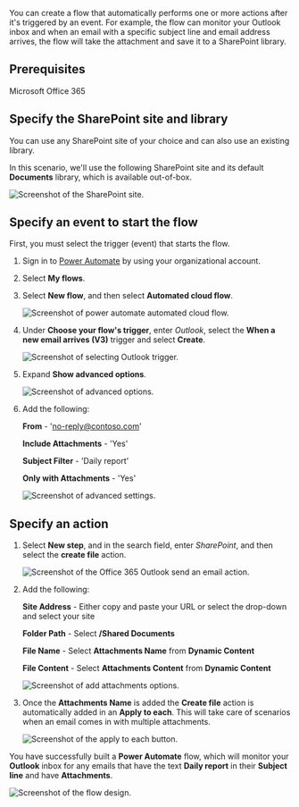 You can create a flow that automatically performs one or more actions after it's triggered by an event. For example, the flow can monitor your Outlook inbox and when an email with a specific subject line and email address arrives, the flow will take the attachment and save it to a SharePoint library.

## Prerequisites

Microsoft Office 365

## Specify the SharePoint site and library
You can use any SharePoint site of your choice and can also use an existing library.

In this scenario, we'll use the following SharePoint site and its default **Documents** library, which is available out-of-box.

![Screenshot of the SharePoint site.](../media/sharepoint-site.png)

## Specify an event to start the flow

First, you must select the trigger (event) that starts the flow.

1. Sign in to [Power Automate](https://flow.microsoft.com) by using your organizational account.

1. Select **My flows**.

1. Select **New flow**, and then select **Automated cloud flow**.

    ![Screenshot of power automate automated cloud flow.](../media/automated-cloud-flow.png)

1. Under **Choose your flow's trigger**, enter *Outlook*, select the **When a new email arrives (V3)** trigger and select **Create**.

    ![Screenshot of selecting Outlook trigger.](../media/create-a-flow.png)

1. Expand **Show advanced options**.

    ![Screenshot of advanced options.](../media/outlook-when-a-new-email-arrives-trigger.png)

1. Add the following:

    **From** -  'no-reply@contoso.com'

    **Include Attachments** - 'Yes'

    **Subject Filter** - 'Daily report'

    **Only with Attachments** - 'Yes'

    ![Screenshot of advanced settings.](../media/advanced-options-settings.png)

## Specify an action

1. Select **New step**, and in the search field, enter *SharePoint*, and then select the **create file** action.

    ![Screenshot of the Office 365 Outlook send an email action.](../media/create-file-action.png)

1. Add the following:

     **Site Address** - Either copy and paste your URL or select the drop-down and select your site
 
     **Folder Path** - Select **/Shared Documents**
 
     **File Name** - Select **Attachments Name** from **Dynamic Content**

     **File Content** - Select **Attachments Content** from **Dynamic Content**

    ![Screenshot of add attachments options.](../media/add-attachments.png)

1. Once the **Attachments Name** is added the **Create file** action is automatically added in an **Apply to each**. This will take care of scenarios when an email comes in with multiple attachments.

    ![Screenshot of the apply to each button.](../media/apply-to-each.png)

You have successfully built a **Power Automate** flow, which will monitor your **Outlook** inbox for any emails that have the text **Daily report** in their **Subject line** and have **Attachments**.

![Screenshot of the flow design.](../media/flow-design.png)
